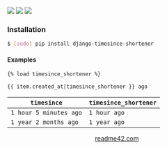 <!--
https://readme42.com
-->


[![](https://img.shields.io/pypi/v/django-timesince-shortener.svg?maxAge=3600)](https://pypi.org/project/django-timesince-shortener/)
[![](https://img.shields.io/badge/License-Unlicense-blue.svg?longCache=True)](https://unlicense.org/)
[![](https://github.com/andrewp-as-is/django-timesince-shortener.py/workflows/tests42/badge.svg)](https://github.com/andrewp-as-is/django-timesince-shortener.py/actions)

### Installation
```bash
$ [sudo] pip install django-timesince-shortener
```

#### Examples
```html
{% load timesince_shortener %}

{{ item.created_at|timesince_shortener }} ago
```

`timesince`|`timesince_shortener`
-|-
`1 hour 5 minutes ago`|`1 hour ago`
`1 year 2 months ago`|`1 year ago`

<p align="center">
    <a href="https://readme42.com/">readme42.com</a>
</p>